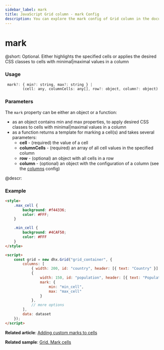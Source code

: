 ```yaml
---
sidebar_label: mark
title: JavaScript Grid column - mark Config 
description: You can explore the mark config of Grid column in the documentation of the DHTMLX JavaScript UI library. Browse developer guides and API reference, try out code examples and live demos, and download a free 30-day evaluation version of DHTMLX Suite.
---
```


# mark

@short: Optional. Either highlights the specified cells or applies the desired CSS classes to cells with minimal|maximal values in a column 

### Usage

~~~jsx
 mark?: { min?: string, max?: string } | 
        (cell: any, columnCells: any[], row?: object, column?: object) => string;
~~~

### Parameters

The `mark` property can be either an object or a function:
- as an object contains min and max properties, to apply desired CSS classes to cells with minimal|maximal values in a column
- as a function returns a template for marking a cell(s) and takes several parameters:
	- **cell** - (required) the value of a cell
	- **columnCells** - (required) an array of all cell values in the specified column
	- **row** - (optional) an object with all cells in a row
	- **column** - (optional) an object with the configuration of a column (see the [columns](grid/api/grid_columns_config.md) config)

@descr:
### Example

~~~html
<style>
    .max_cell {
        background: #f44336;
        color: #FFF;
    }

    .min_cell {
        background: #4CAF50;
        color: #FFF
    }
</style>

<script>
    const grid = new dhx.Grid("grid_container", {
        columns: [
            { width: 200, id: "country", header: [{ text: "Country" }] },
            {
                width: 150, id: "population", header: [{ text: "Population" }],
                mark: {
                    min: "min_cell",
                    max: "max_cell"
                }
            },
            // more options
        ],
        data: dataset
    });
</script>
~~~


**Related article**: [Adding custom marks to cells](grid/customization.md#adding-custom-marks-to-cells)

**Related sample**: [Grid. Mark cells](https://snippet.dhtmlx.com/buirf16n)